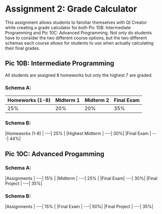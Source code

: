 # Assignment 2: Grade Calculator

This assignment allows students to familiar themselves with Qt Creator while creating a grade calculator
for both Pic 10B: Intermediate Programming and Pic 10C: Advanced Programming. Not only do students have to
consider the two different course options, but the two different schemas each course allows for students to
use when actually calculating their final grades. 

## Pic 10B: Intermediate Programming

All students are assigned 8 homeworks but only the highest 7 are graded. 

### Schema A:

|Homeworks (1-8) | Midterm 1 |Midterm 2 | Final Exam | 
| ---|---| ---| ---|
|25% |20% | 20%| 35%|

### Schema B:

|Homeworks (1-8) | ---| 25% |
|Highest Midterm | ---| 30%|
|Final Exam | ---| 44%|


## Pic 10C: Advanced Progamming

### Schema A:

|Assignments | ---| 15% |
|Midterm | ---| 25% |
|Final Exam| ---| 30%|
|Final Project | ---| 35%|

### Schema B:

|Assignments | ---| 15% |
|Final Exam | ---| 50%|
|Final Project | ---| 35%|
